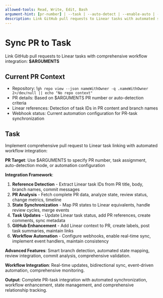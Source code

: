 ```yaml
---
allowed-tools: Read, Write, Edit, Bash
argument-hint: [pr-number] | --task | --auto-detect | --enable-auto | --update-state
description: Link GitHub pull requests to Linear tasks with automated state synchronization and workflow integration
---
```


# Sync PR to Task

Link GitHub pull requests to Linear tasks with comprehensive workflow integration: **$ARGUMENTS**

## Current PR Context

- Repository: !`gh repo view --json nameWithOwner -q .nameWithOwner 2>/dev/null || echo "No repo context"`
- PR details: Based on $ARGUMENTS PR number or auto-detection criteria
- Linear references: Detection of task IDs in PR content and branch names
- Webhook status: Current automation configuration for PR-task synchronization

## Task

Implement comprehensive pull request to Linear task linking with automated workflow integration:

**PR Target**: Use $ARGUMENTS to specify PR number, task assignment, auto-detection mode, or automation configuration

**Integration Framework**:
1. **Reference Detection** - Extract Linear task IDs from PR title, body, branch names, commit messages
2. **PR Analysis** - Fetch complete PR data, analyze state, review status, change metrics, timeline
3. **State Synchronization** - Map PR states to Linear equivalents, handle review cycles, merge events
4. **Task Updates** - Update Linear task status, add PR references, create comments, sync metadata
5. **GitHub Enhancement** - Add Linear context to PR, create labels, post task summaries, maintain links
6. **Workflow Automation** - Configure webhooks, enable real-time sync, implement event handlers, maintain consistency

**Advanced Features**: Smart branch detection, automated state mapping, review integration, commit analysis, comprehensive validation.

**Workflow Integration**: Real-time updates, bidirectional sync, event-driven automation, comprehensive monitoring.

**Output**: Complete PR-task integration with automated synchronization, workflow enhancement, state management, and comprehensive relationship tracking.